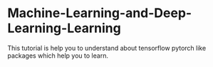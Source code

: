 # Machine-Learning-and-Deep-Learning-Learning
This tutorial is help you to understand about tensorflow pytorch like packages which help you to learn.
